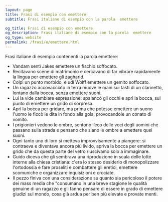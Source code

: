 ```yaml
---
layout: page
title: Frasi di esempio con emettere 
subtitle: Frasi italiane di esempio con la parola  emettere

og_title: Frasi di esempio con emettere 
og_description: Frasi italiane di esempio con la parola  emettere
og_type: website
permalink: /frasi/e/emettere.html
---
```


Frasi italiane di esempio contenenti la parola emettere:


- Vandam sentì Jakes emettere un fischio soffocato.
- Recitavano scene di matrimonio e cercavano di far vibrare rapidamente la lingua per emettere gli zagharid.
- Colpì un punto morbido, e udì Wolff emettere un gemito soffocato.
- Un ragazzo accovacciato in terra muove le mani sui tasti di un clarinetto, lontano dalla bocca, senza emettere suoni.
- Lui la vide cambiare espressione: spalancò gli occhi e aprì la bocca, sul punto di emettere un grido di sorpresa.
- Aprì la bocca per gridare, ma prima che potesse emettere un suono l'uomo le ficcò le dita in fondo alla gola, provocandole un conato di vomito.
- I prigionieri vedono le ombre, sentono l’eco delle voci degli uomini che passano sulla strada e pensano che siano le ombre a emettere quei suoni.
- Ogni tanto uno di loro si metteva improvvisamente a piangere: si contraeva e diventava ancora più livido, apriva la bocca per emettere un grido che da questa parte del vetro riuscivamo solo a immaginare.
- Guido diceva che gli sembrava una riproduzione in scala delle lotte interne alla chiesa cristiana: c'era lo stesso desiderio di monopolizzare l'ortodossia e fare proseliti e combattere gli eretici, emettere scomuniche e organizzare inquisizioni e crociate.
- Il pezzo finiva con una considerazione su quanto sia pericoloso il potere dei mass media che "consumano in una breve stagione le qualità genuine di un ragazzo e gli fanno pensare di essere in grado di emettere giudizi sul mondo, cosa già ardua per ben più elevate e provate menti.
